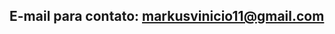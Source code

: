 <h2 Olá, meu nome é Markus Vinicius.
Tenho 18 anos, moro em são paulo, cohab taipas
E sou estudante da ETEC Paulistano.
Sou aspirante em Desenvolvimento de Sistemas.
Sei o basico de java script, css, html e banco de dados.</h2>

E-mail para contato: markusvinicio11@gmail.com
